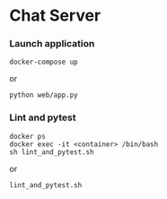 # Chat Server

### Launch application
```
docker-compose up
```
or
```
python web/app.py
```
### Lint and pytest
```
docker ps
docker exec -it <container> /bin/bash
sh lint_and_pytest.sh
```
or
```
lint_and_pytest.sh
```
